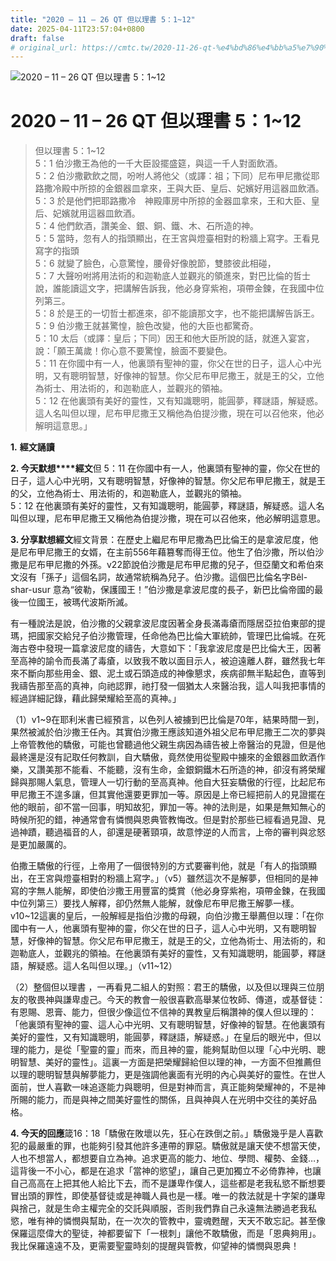 ```yaml
---
title: "2020 – 11 – 26 QT 但以理書 5：1~12"
date: 2025-04-11T23:57:04+0800
draft: false
# original_url: https://cmtc.tw/2020-11-26-qt-%e4%bd%86%e4%bb%a5%e7%90%86%e6%9b%b8-5%ef%bc%9a112
---
```


![2020 – 11 – 26 QT 但以理書 5：1~12](/images/qt.jpg   "2020 – 11 – 26 QT 但以理書 5：1~12")

# 2020 – 11 – 26 QT 但以理書 5：1~12

> 但以理書 5：1~12  
> 5：1 伯沙撒王為他的一千大臣設擺盛筵，與這一千人對面飲酒。  
> 5：2 伯沙撒歡飲之間，吩咐人將他父（或譯：祖；下同）尼布甲尼撒從耶路撒冷殿中所掠的金銀器皿拿來，王與大臣、皇后、妃嬪好用這器皿飲酒。  
> 5：3 於是他們把耶路撒冷　神殿庫房中所掠的金器皿拿來，王和大臣、皇后、妃嬪就用這器皿飲酒。  
> 5：4 他們飲酒，讚美金、銀、銅、鐵、木、石所造的神。  
> 5：5 當時，忽有人的指頭顯出，在王宮與燈臺相對的粉牆上寫字。王看見寫字的指頭  
> 5：6 就變了臉色，心意驚惶，腰骨好像脫節，雙膝彼此相碰，  
> 5：7 大聲吩咐將用法術的和迦勒底人並觀兆的領進來，對巴比倫的哲士說，誰能讀這文字，把講解告訴我，他必身穿紫袍，項帶金鍊，在我國中位列第三。  
> 5：8 於是王的一切哲士都進來，卻不能讀那文字，也不能把講解告訴王。  
> 5：9 伯沙撒王就甚驚惶，臉色改變，他的大臣也都驚奇。  
> 5：10 太后（或譯：皇后；下同）因王和他大臣所說的話，就進入宴宮，說：「願王萬歲！你心意不要驚惶，臉面不要變色。  
> 5：11 在你國中有一人，他裏頭有聖神的靈，你父在世的日子，這人心中光明，又有聰明智慧，好像神的智慧。你父尼布甲尼撒王，就是王的父，立他為術士、用法術的，和迦勒底人，並觀兆的領袖。  
> 5：12 在他裏頭有美好的靈性，又有知識聰明，能圓夢，釋謎語，解疑惑。這人名叫但以理，尼布甲尼撒王又稱他為伯提沙撒，現在可以召他來，他必解明這意思。」

**1.** **經文誦讀**

**2. 今天默想****經文**但 5：11 在你國中有一人，他裏頭有聖神的靈，你父在世的日子，這人心中光明，又有聰明智慧，好像神的智慧。你父尼布甲尼撒王，就是王的父，立他為術士、用法術的，和迦勒底人，並觀兆的領袖。  
5：12 在他裏頭有美好的靈性，又有知識聰明，能圓夢，釋謎語，解疑惑。這人名叫但以理，尼布甲尼撒王又稱他為伯提沙撒，現在可以召他來，他必解明這意思。

**3. 分享默想經文**經文背景：在歷史上繼尼布甲尼撒為巴比倫王的是拿波尼度，他是尼布甲尼撒王的女婿，在主前556年藉篡奪而得王位。他生了伯沙撒，所以伯沙撒是尼布甲尼撒的外孫。v22節說伯沙撒是尼布甲尼撒的兒子，但亞蘭文和希伯來文沒有「孫子」這個名詞，故通常統稱為兒子。伯沙撒。這個巴比倫名字Bêl-shar-usur 意為“彼勒，保護國王！”伯沙撒是拿波尼度的長子，新巴比倫帝國的最後一位國王，被瑪代波斯所滅。

有一種說法是說，伯沙撒的父親拿波尼度因著全身長滿毒瘡而隱居亞拉伯東部的提瑪，把國家交給兒子伯沙撒管理，任命他為巴比倫大軍統帥，管理巴比倫城。在死海古卷中發現一篇拿波尼度的禱告，大意如下：「我拿波尼度是巴比倫大王，因著至高神的諭令而長滿了毒瘡，以致我不敢以面目示人，被迫遠離人群，雖然我七年來不斷向那些用金、銀、泥土或石頭造成的神像懇求，疾病卻無半點起色，直等到我禱告那至高的真神，向祂認罪，祂打發一個猶太人來醫治我，這人叫我把事情的經過詳細記錄，藉此歸榮耀給至高的真神。」

（1）v1~9在耶利米書已經預言，以色列人被擄到巴比倫是70年，結果時間一到，果然被滅於伯沙撒王任內。其實伯沙撒王應該知道外祖父尼布甲尼撒王二次的夢與上帝管教他的驕傲，可能也曾聽過他父親生病因為禱告被上帝醫治的見證，但是他最終還是沒有記取任何教訓，自大驕傲，竟然使用從聖殿中擄來的金銀器皿飲酒作樂，又讚美那不能看、不能聽，沒有生命，金銀銅鐵木石所造的神，卻沒有將榮耀歸與那賜人氣息，管理人一切行動的至高真神。他自大狂妄驕傲的行徑，比起尼布甲尼撒王不遑多讓，但其實他還要更罪加一等。原因是上帝已經把前人的見證擺在他的眼前，卻不當一回事，明知故犯，罪加一等。神的法則是，如果是無知無心的時候所犯的錯，神通常會有憐憫與恩典管教悔改。但是對於那些已經看過見證、見過神蹟，聽過福音的人，卻還是硬著頸項，故意悖逆的人而言，上帝的審判與忿怒是更加嚴厲的。

伯撒王驕傲的行徑，上帝用了一個很特別的方式要審判他，就是「有人的指頭顯出，在王宮與燈臺相對的粉牆上寫字。」（v5）雖然這次不是解夢，但相同的是神寫的字無人能解，即使伯沙撒王用豐富的獎賞（他必身穿紫袍，項帶金鍊，在我國中位列第三）要找人解釋，卻仍然無人能解，就像尼布甲尼撒王解夢一樣。v10~12這裏的皇后，一般解經是指伯沙撒的母親，向伯沙撒王舉薦但以理：「在你國中有一人，他裏頭有聖神的靈，你父在世的日子，這人心中光明，又有聰明智慧，好像神的智慧。你父尼布甲尼撒王，就是王的父，立他為術士、用法術的，和迦勒底人，並觀兆的領袖。在他裏頭有美好的靈性，又有知識聰明，能圓夢，釋謎語，解疑惑。這人名叫但以理。」（v11~12）

（2）整個但以理書 ，一再看見二組人的對照：君王的驕傲，以及但以理與三位朋友的敬畏神與謙卑虛己。今天的教會一般很喜歡高舉某位牧師、傳道，或基督徒：有恩賜、恩膏、能力，但很少像這位不信神的異教皇后稱讚神的僕人但以理的：「他裏頭有聖神的靈、這人心中光明、又有聰明智慧，好像神的智慧。在他裏頭有美好的靈性，又有知識聰明，能圓夢，釋謎語，解疑惑。」在皇后的眼光中，但以理的能力，是從「聖靈的靈」而來，而且神的靈，能夠幫助但以理「心中光明、聰明智慧、美好的靈性」。這裏一方面是把榮耀歸給但以理的神，一方面不但推薦但以理的聰明智慧與解夢能力，更是強調他裏面有光明的內心與美好的靈性。在世人面前，世人喜歡一味追逐能力與聰明，但是對神而言，真正能夠榮耀神的，不是神所賜的能力，而是與神之間美好靈性的關係，且與神與人在光明中交往的美好品格。

**4. 今天的回應**箴16：18「驕傲在敗壞以先，狂心在跌倒之前。」驕傲幾乎是人喜歡犯的最嚴重的罪，也能夠引發其他許多連帶的罪惡。驕傲就是讓天使不想當天使，人也不想當人，都想要自立為神。追求更高的能力、地位、學問、權勢、金錢…，這背後一不小心，都是在追求「當神的慾望」，讓自己更加獨立不必倚靠神，也讓自己高高在上把其他人給比下去，而不是謙卑作僕人，這些都是老我私慾不斷想要冒出頭的罪性，即使基督徒或是神職人員也是一樣。唯一的救法就是十字架的謙卑與捨己，就是生命主權完全的交託與順服，否則我們靠自己永遠無法勝過老我私慾，唯有神的憐憫與幫助，在一次次的管教中，靈魂甦醒，天天不敢忘記。甚至像保羅這麼偉大的聖徒，神都要留下「一根刺」讓他不敢驕傲，而是「恩典夠用」。我比保羅遠遠不及，更需要聖靈時刻的提醒與管教，仰望神的憐憫與恩典！